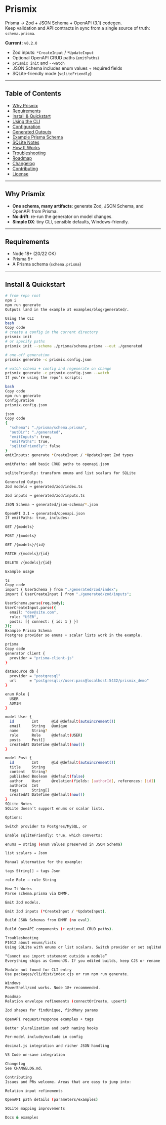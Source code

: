 # Prismix

Prisma → Zod + JSON Schema + OpenAPI (3.1) codegen.  
Keep validation and API contracts in sync from a single source of truth: `schema.prisma`.

**Current:** `v0.2.0`  
- Zod inputs: `*CreateInput` / `*UpdateInput`  
- Optional OpenAPI CRUD paths (`emitPaths`)  
- `prismix init` and `--watch`  
- JSON Schema includes enum values + required fields  
- SQLite-friendly mode (`sqliteFriendly`)

---

## Table of Contents

- [Why Prismix](#why-prismix)
- [Requirements](#requirements)
- [Install & Quickstart](#install--quickstart)
- [Using the CLI](#using-the-cli)
- [Configuration](#configuration)
- [Generated Outputs](#generated-outputs)
- [Example Prisma Schema](#example-prisma-schema)
- [SQLite Notes](#sqlite-notes)
- [How It Works](#how-it-works)
- [Troubleshooting](#troubleshooting)
- [Roadmap](#roadmap)
- [Changelog](#changelog)
- [Contributing](#contributing)
- [License](#license)

---

## Why Prismix

- **One schema, many artifacts**: generate Zod, JSON Schema, and OpenAPI from Prisma.
- **No drift**: re-run the generator on model changes.
- **Simple DX**: tiny CLI, sensible defaults, Windows-friendly.

---

## Requirements

- Node 18+ (20/22 OK)
- Prisma 5+
- A Prisma schema (`schema.prisma`)

---

## Install & Quickstart

```bash
# from repo root
npm i
npm run generate
Outputs land in the example at examples/blog/generated/.

Using the CLI
bash
Copy code
# create a config in the current directory
prismix init
# or specify paths
prismix init --schema ./prisma/schema.prisma --out ./generated

# one-off generation
prismix generate -c prismix.config.json

# watch schema + config and regenerate on change
prismix generate -c prismix.config.json --watch
If you’re using the repo’s scripts:

bash
Copy code
npm run generate
Configuration
prismix.config.json

json
Copy code
{
  "schema": "./prisma/schema.prisma",
  "outDir": "./generated",
  "emitInputs": true,
  "emitPaths": true,
  "sqliteFriendly": false
}
emitInputs: generate *CreateInput / *UpdateInput Zod types

emitPaths: add basic CRUD paths to openapi.json

sqliteFriendly: transform enums and list scalars for SQLite

Generated Outputs
Zod models → generated/zod/index.ts

Zod inputs → generated/zod/inputs.ts

JSON Schema → generated/json-schema/*.json

OpenAPI 3.1 → generated/openapi.json
If emitPaths: true, includes:

GET /{models}

POST /{models}

GET /{models}/{id}

PATCH /{models}/{id}

DELETE /{models}/{id}

Example usage

ts
Copy code
import { UserSchema } from "./generated/zod/index";
import { UserCreateInput } from "./generated/zod/inputs";

UserSchema.parse(req.body);
UserCreateInput.parse({
  email: "dev@site.com",
  role: "USER",
  posts: [{ connect: { id: 1 } }]
});
Example Prisma Schema
Postgres provider so enums + scalar lists work in the example.

prisma
Copy code
generator client {
  provider = "prisma-client-js"
}

datasource db {
  provider = "postgresql"
  url      = "postgresql://user:pass@localhost:5432/prismix_demo"
}

enum Role {
  USER
  ADMIN
}

model User {
  id        Int      @id @default(autoincrement())
  email     String   @unique
  name      String?
  role      Role     @default(USER)
  posts     Post[]
  createdAt DateTime @default(now())
}

model Post {
  id        Int      @id @default(autoincrement())
  title     String
  content   String?
  published Boolean  @default(false)
  author    User     @relation(fields: [authorId], references: [id])
  authorId  Int
  tags      String[]
  createdAt DateTime @default(now())
}
SQLite Notes
SQLite doesn’t support enums or scalar lists.

Options:

Switch provider to Postgres/MySQL, or

Enable sqliteFriendly: true, which converts:

enums → string (enum values preserved in JSON Schema)

list scalars → Json

Manual alternative for the example:

tags String[] → tags Json

role Role → role String

How It Works
Parse schema.prisma via DMMF.

Emit Zod models.

Emit Zod inputs (*CreateInput / *UpdateInput).

Build JSON Schemas from DMMF (no eval).

Build OpenAPI components (+ optional CRUD paths).

Troubleshooting
P1012 about enums/lists
Using SQLite with enums or list scalars. Switch provider or set sqliteFriendly: true.

“Cannot use import statement outside a module”
Everything ships as CommonJS. If you edited builds, keep CJS or rename ESM entrypoints to .cjs.

Module not found for CLI entry
Use packages/cli/dist/index.cjs or run npm run generate.

Windows
PowerShell/cmd works. Node 18+ recommended.

Roadmap
Relation envelope refinements (connectOrCreate, upsert)

Zod shapes for findUnique, findMany params

OpenAPI request/response examples + tags

Better pluralization and path naming hooks

Per-model include/exclude in config

decimal.js integration and richer JSON handling

VS Code on-save integration

Changelog
See CHANGELOG.md.

Contributing
Issues and PRs welcome. Areas that are easy to jump into:

Relation input refinements

OpenAPI path details (parameters/examples)

SQLite mapping improvements

Docs & examples

